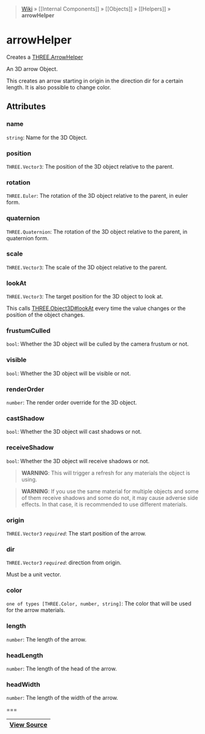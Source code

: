 > [Wiki](Home) » [[Internal Components]] » [[Objects]] » [[Helpers]] » **arrowHelper**

# arrowHelper

Creates a [THREE.ArrowHelper](http://threejs.org/docs/#Reference/Extras.Helpers/ArrowHelper)

An 3D arrow Object.

This creates an arrow starting in origin in the direction dir for a certain length.
 It is also possible to change color.

## Attributes
### name
``` string ```: Name for the 3D Object.

### position
``` THREE.Vector3 ```: The position of the 3D object relative to the parent.

### rotation
``` THREE.Euler ```: The rotation of the 3D object relative to the parent, in euler form.

### quaternion
``` THREE.Quaternion ```: The rotation of the 3D object relative to the parent, in quaternion form.

### scale
``` THREE.Vector3 ```: The scale of the 3D object relative to the parent.

### lookAt
``` THREE.Vector3 ```: The target position for the 3D object to look at.

This calls [THREE.Object3D#lookAt](http://threejs.org/docs/#Reference/Core/Object3D.lookAt) every time the value changes or the position of the object changes.

### frustumCulled
``` bool ```: Whether the 3D object will be culled by the camera frustum or not.

### visible
``` bool ```: Whether the 3D object will be visible or not.

### renderOrder
``` number ```: The render order override for the 3D object.

### castShadow
``` bool ```: Whether the 3D object will cast shadows or not.

### receiveShadow
``` bool ```: Whether the 3D object will receive shadows or not.
> **WARNING**: This will trigger a refresh for any materials the object is using.

> **WARNING**: If you use the same material for multiple objects and some of them receive shadows and some do not, it may cause adverse side effects. In that case, it is recommended to use different materials.

### origin
``` THREE.Vector3 ``` *``` required ```*: The start position of the arrow.

### dir
``` THREE.Vector3 ``` *``` required ```*: direction from origin.

Must be a unit vector.

### color
``` one of types [THREE.Color, number, string] ```: The color that will be used for the arrow materials.

### length
``` number ```: The length of the arrow.

### headLength
``` number ```: The length of the head of the arrow.

### headWidth
``` number ```: The length of the width of the arrow.

===

|**[View Source](../blob/master/src/lib/descriptors/Object/Helper/ArrowHelperDescriptor.js)**|
 ---|
